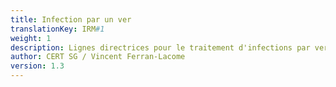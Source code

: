 ```yaml
---
title: Infection par un ver
translationKey: IRM#1
weight: 1
description: Lignes directrices pour le traitement d'infections par ver des systèmes d'information
author: CERT SG / Vincent Ferran-Lacome
version: 1.3
---
```

